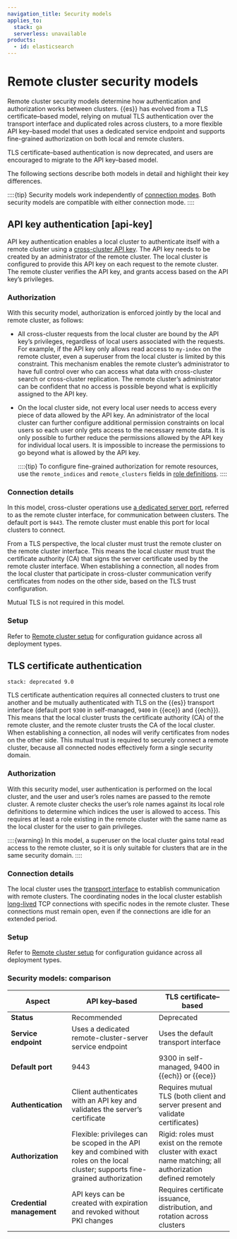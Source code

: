 ```yaml
---
navigation_title: Security models
applies_to:
  stack: ga
  serverless: unavailable
products:
  - id: elasticsearch
---
```

# Remote cluster security models

Remote cluster security models determine how authentication and authorization works between clusters. {{es}} has evolved from a TLS certificate–based model, relying on mutual TLS authentication over the transport interface and duplicated roles across clusters, to a more flexible API key–based model that uses a dedicated service endpoint and supports fine-grained authorization on both local and remote clusters.

TLS certificate–based authentication is now deprecated, and users are encouraged to migrate to the API key–based model.

The following sections describe both models in detail and highlight their key differences.

::::{tip}
Security models work independently of [connection modes](./connection-modes.md). Both security models are compatible with either connection mode.
::::

## API key authentication [api-key]

API key authentication enables a local cluster to authenticate itself with a remote cluster using a [cross-cluster API key](https://www.elastic.co/docs/api/doc/elasticsearch/operation/operation-security-create-cross-cluster-api-key). The API key needs to be created by an administrator of the remote cluster. The local cluster is configured to provide this API key on each request to the remote cluster. The remote cluster verifies the API key, and grants access based on the API key’s privileges.

### Authorization

With this security model, authorization is enforced jointly by the local and remote cluster, as follows:

* All cross-cluster requests from the local cluster are bound by the API key’s privileges, regardless of local users associated with the requests. For example, if the API key only allows read access to `my-index` on the remote cluster, even a superuser from the local cluster is limited by this constraint. This mechanism enables the remote cluster’s administrator to have full control over who can access what data with cross-cluster search or cross-cluster replication. The remote cluster’s administrator can be confident that no access is possible beyond what is explicitly assigned to the API key.

* On the local cluster side, not every local user needs to access every piece of data allowed by the API key. An administrator of the local cluster can further configure additional permission constraints on local users so each user only gets access to the necessary remote data. It is only possible to further reduce the permissions allowed by the API key for individual local users. It is impossible to increase the permissions to go beyond what is allowed by the API key.

  ::::{tip}
  To configure fine-grained authorization for remote resources, use the `remote_indices` and `remote_clusters` fields in [role definitions](/deploy-manage/users-roles/cluster-or-deployment-auth/role-structure.md).
  ::::

### Connection details

In this model, cross-cluster operations use [a dedicated server port](elasticsearch://reference/elasticsearch/configuration-reference/networking-settings.md#remote_cluster.port), referred to as the remote cluster interface, for communication between clusters. The default port is `9443`. The remote cluster must enable this port for local clusters to connect.

From a TLS perspective, the local cluster must trust the remote cluster on the remote cluster interface. This means the local cluster must trust the certificate authority (CA) that signs the server certificate used by the remote cluster interface. When establishing a connection, all nodes from the local cluster that participate in cross-cluster communication verify certificates from nodes on the other side, based on the TLS trust configuration.

Mutual TLS is not required in this model.

### Setup

Refer to [Remote cluster setup](../remote-clusters.md#setup) for configuration guidance across all deployment types.

## TLS certificate authentication
```{applies_to}
stack: deprecated 9.0
```

TLS certificate authentication requires all connected clusters to trust one another and be mutually authenticated with TLS on the {{es}} transport interface (default port `9300` in self-managed, `9400` in {{ece}} and {{ech}}). This means that the local cluster trusts the certificate authority (CA) of the remote cluster, and the remote cluster trusts the CA of the local cluster. When establishing a connection, all nodes will verify certificates from nodes on the other side. This mutual trust is required to securely connect a remote cluster, because all connected nodes effectively form a single security domain.

### Authorization

With this security model, user authentication is performed on the local cluster, and the user and user’s roles names are passed to the remote cluster. A remote cluster checks the user’s role names against its local role definitions to determine which indices the user is allowed to access. This requires at least a role existing in the remote cluster with the same name as the local cluster for the user to gain privileges.

::::{warning}
In this model, a superuser on the local cluster gains total read access to the remote cluster, so it is only suitable for clusters that are in the same security domain.
::::

### Connection details

The local cluster uses the [transport interface](elasticsearch://reference/elasticsearch/configuration-reference/networking-settings.md) to establish communication with remote clusters. The coordinating nodes in the local cluster establish [long-lived](elasticsearch://reference/elasticsearch/configuration-reference/networking-settings.md#long-lived-connections) TCP connections with specific nodes in the remote cluster. These connections must remain open, even if the connections are idle for an extended period.

### Setup

Refer to [Remote cluster setup](../remote-clusters.md#setup) for configuration guidance across all deployment types.

### Security models: comparison

| Aspect              | API key–based                                                                 | TLS certificate–based                          |
|---------------------|-------------------------------------------------------------------------------|------------------------------------------------|
| **Status**          | Recommended                                                                   | Deprecated                                     |
| **Service endpoint**| Uses a dedicated remote-cluster-server service endpoint                       | Uses the default transport interface            |
| **Default port**    | 9443                                                                          | 9300 in self-managed, 9400 in {{ech}} or {{ece}}                              |
| **Authentication**  | Client authenticates with an API key and validates the server’s certificate | Requires mutual TLS (both client and server present and validate certificates) |
| **Authorization** | Flexible: privileges can be scoped in the API key and combined with roles on the local cluster; supports fine-grained authorization | Rigid: roles must exist on the remote cluster with exact name matching; all authorization defined remotely |
| **Credential management** | API keys can be created with expiration and revoked without PKI changes        | Requires certificate issuance, distribution, and rotation across clusters |

